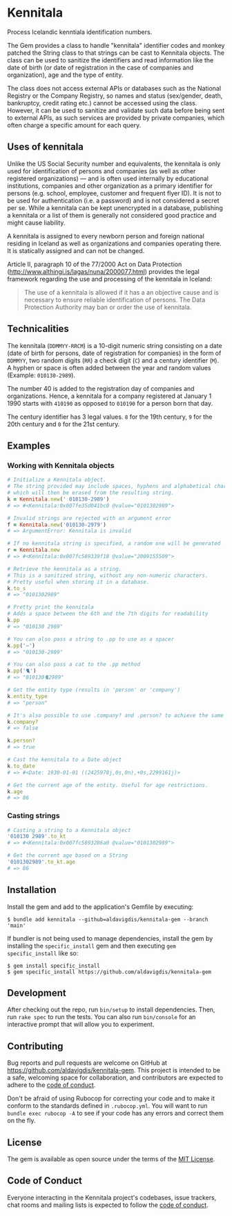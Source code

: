 # Kennitala

Process Icelandic kenntiala identification numbers.

The Gem provides a class to handle "kennitala" identifier codes and monkey patched the String class to that strings can be cast to Kennitala objects. The class can be used to sanitize the identifiers and read information like the date of birth (or date of registration in the case of companies and organization), age and the type of entity.

The class does not access external APIs or databases such as the National Registry or the Company Registry, so names and status (sex/gender, death, bankruptcy, credit rating etc.) cannot be accessed using the class. However, it can be used to sanitize and validate such data before being sent to external APIs, as such services are provided by private companies, which often charge a specific amount for each query.

## Uses of kennitala

Unlike the US Social Security number and equivalents, the kennitala is only used for identification of persons and companies (as well as other registered organizations) — and is often used internally by educational institutions, companies and other organization as a primary identifier for persons (e.g. school, employee, customer and frequent flyer ID). It is not to be used for authentication (i.e. a password) and is not considered a secret per se. While a kennitala can be kept unencrypted in a database, publishing a kennitala or a list of them is generally not considered good practice and might cause liability.

A kennitala is assigned to every newborn person and foreign national residing in Iceland as well as organizations and companies operating there. It is statically assigned and can not be changed.

Article II, paragraph 10 of the 77/2000 Act on Data Protection (http://www.althingi.is/lagas/nuna/2000077.html) provides the legal framework regarding the use and processing of the kennitala in Iceland:

> The use of a kennitala is allowed if it has a an objective cause and is necessary to ensure reliable identification of persons. The Data Protection Authority may ban or order the use of kennitala.

## Technicalities

The kennitala (`DDMMYY-RRCM`) is a 10-digit numeric string consisting on a date (date of birth for persons, date of registration for companies) in the form of `DDMMYY`, two random digits (`RR`) a check digit (`C`) and a century identifier (`M`). A hyphen or space is often added between the year and random values (Example: `010130-2989`).

The number 40 is added to the registration day of companies and organizations. Hence, a kennitala for a company registered at January 1 1990 starts with `410190` as opposed to `010190` for a person born that day.

The century identifier has 3 legal values. `8` for the 19th century, `9` for the 20th century and `0` for the 21st century.

## Examples

### Working with Kennitala objects

```ruby
# Initialize a Kennitala object.
# The string provided may include spaces, hyphens and alphabetical characters,
# which will then be erased from the resulting string.
k = Kennitala.new(' 010130-2989')
# => #<Kennitala:0x007fe35d041bc0 @value="0101302989">

# Invalid strings are rejected with an argument error
f = Kennitala.new('010130-2979')
# => ArgumentError: Kennitala is invalid

# If no kennitala string is specified, a random one will be generated
r = Kennitala.new
# => #<Kennitala:0x007fc589339f18 @value="2009155509">

# Retrieve the kennitala as a string.
# This is a sanitized string, without any non-numeric characters.
# Pretty useful when storing it in a database.
k.to_s
# => "0101302989"

# Pretty print the kennitala
# Adds a space between the 6th and the 7th digits for readability
k.pp
# => "010130 2989"

# You can also pass a string to .pp to use as a spacer
k.pp('–')
# => "010130-2989"

# You can also pass a cat to the .pp method
k.pp('🐈')
# => "010130🐈2989"

# Get the entity type (results in 'person' or 'company')
k.entity_type
# => "person"

# It's also possible to use .company? and .person? to achieve the same thing
k.company?
# => false

k.person?
# => true

# Cast the kennitala to a Date object
k.to_date
# => #<Date: 1930-01-01 ((2425978j,0s,0n),+0s,2299161j)>

# Get the current age of the entity. Useful for age restrictions.
k.age
# => 86
```

### Casting strings

```ruby
# Casting a string to a Kennitala object
'010130 2989'.to_kt
# => #<Kennitala:0x007fc5893286a0 @value="0101302989">

# Get the current age based on a String
'0101302989'.to_kt.age
# => 86
```

## Installation

Install the gem and add to the application's Gemfile by executing:

    $ bundle add kennitala --github=aldavigdis/kennitala-gem --branch 'main'

If bundler is not being used to manage dependencies, install the gem by
installing the `specific_install` gem and then executing `gem specific_install`
like so:

    $ gem install specific_install
    $ gem specific_install https://github.com/aldavigdis/kennitala-gem


## Development

After checking out the repo, run `bin/setup` to install dependencies. Then, run `rake spec` to run the tests. You can also run `bin/console` for an interactive prompt that will allow you to experiment.

## Contributing

Bug reports and pull requests are welcome on GitHub at https://github.com/aldavigdis/kennitala-gem. This project is intended to be a safe, welcoming space for collaboration, and contributors are expected to adhere to the [code of conduct](https://github.com/aldavigdis/kennitala-gem/blob/master/CODE_OF_CONDUCT.md).

Don't be afraid of using Rubocop for correcting your code and to make it conform to the standards defined in `.rubocop.yml`. You will want to run `bundle exec rubocop -A` to see if your code has any errors and correct them on the fly.

## License

The gem is available as open source under the terms of the [MIT License](https://opensource.org/licenses/MIT).

## Code of Conduct

Everyone interacting in the Kennitala project's codebases, issue trackers, chat rooms and mailing lists is expected to follow the [code of conduct](https://github.com/aldavigdis/kennitala-gem/blob/master/CODE_OF_CONDUCT.md).

